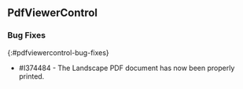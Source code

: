## PdfViewerControl

### Bug Fixes
{:#pdfviewercontrol-bug-fixes}
* \#I374484 - The Landscape PDF document has now been properly printed.

